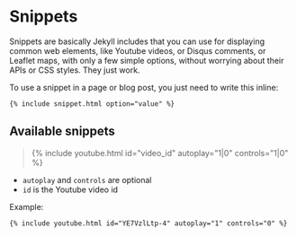Snippets
========

Snippets are basically Jekyll includes that you can use for displaying common web elements, like Youtube videos, or Disqus comments, or Leaflet maps, with only a few simple options, without worrying about their APIs or CSS styles. They just work.

To use a snippet in a page or blog post, you just need to write this inline:

```
{% include snippet.html option="value" %}
```

Available snippets
------------------

> {% include youtube.html id="video_id" autoplay="1|0" controls="1|0" %}

 - `autoplay` and `controls` are optional
 - `id` is the Youtube video id

Example:

```
{% include youtube.html id="YE7VzlLtp-4" autoplay="1" controls="0" %}
```


